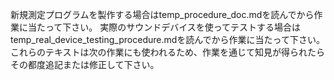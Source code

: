 新規測定プログラムを製作する場合はtemp_procedure_doc.mdを読んでから作業に当たって下さい。
実際のサウンドデバイスを使ってテストする場合はtemp_real_device_testing_procedure.mdを読んでから作業に当たって下さい。
これらのテキストは次の作業にも使われるため、作業を通じて知見が得られたらその都度追記または修正して下さい。
